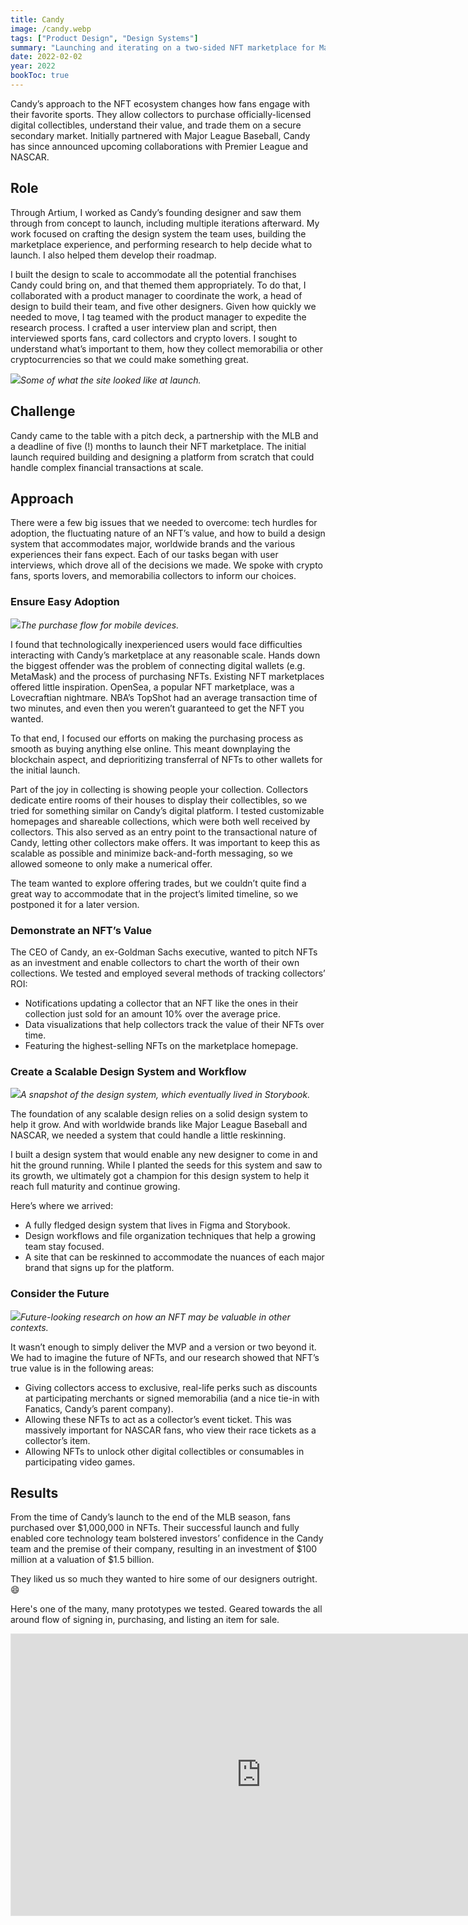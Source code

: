 ```yaml
---
title: Candy
image: /candy.webp
tags: ["Product Design", "Design Systems"]
summary: "Launching and iterating on a two-sided NFT marketplace for Major League Baseball."
date: 2022-02-02
year: 2022
bookToc: true
---
```


Candy’s approach to the NFT ecosystem changes how fans engage with their favorite sports. They allow collectors to purchase officially-licensed digital collectibles, understand their value, and trade them on a secure secondary market. Initially partnered with Major League Baseball, Candy has since announced upcoming collaborations with Premier League and NASCAR.

## Role
Through Artium, I worked as Candy’s founding designer and saw them through from concept to launch, including multiple iterations afterward. My work focused on crafting the design system the team uses, building the marketplace experience, and performing research to help decide what to launch. I also helped them develop their roadmap.

I built the design to scale to accommodate all the potential franchises Candy could bring on, and that themed them appropriately. To do that, I collaborated with a product manager to coordinate the work, a head of design to build their team, and five other designers. Given how quickly we needed to move, I tag teamed with the product manager to expedite the research process. I crafted a user interview plan and script, then interviewed sports fans, card collectors and crypto lovers. I sought to understand what’s important to them, how they collect memorabilia or other cryptocurrencies so that we could make something great.

![](/candy-desktop.webp)*Some of what the site looked like at launch.*

## Challenge

Candy came to the table with a pitch deck, a partnership with the MLB and a deadline of five (!) months to launch their NFT marketplace. The initial launch required building and designing a platform from scratch that could handle complex financial transactions at scale.

## Approach

There were a few big issues that we needed to overcome: tech hurdles for adoption, the fluctuating nature of an NFT’s value, and how to build a design system that accommodates major, worldwide brands and the various experiences their fans expect. Each of our tasks began with user interviews, which drove all of the decisions we made. We spoke with crypto fans, sports lovers, and memorabilia collectors to inform our choices.

### Ensure Easy Adoption

![](/candy-purchase.webp)*The purchase flow for mobile devices.*

I found that technologically inexperienced users would face difficulties interacting with Candy’s marketplace at any reasonable scale. Hands down the biggest offender was the problem of connecting digital wallets (e.g. MetaMask) and the process of purchasing NFTs. Existing NFT marketplaces offered little inspiration. OpenSea, a popular NFT marketplace, was a Lovecraftian nightmare. NBA’s TopShot had an average transaction time of two minutes, and even then you weren’t guaranteed to get the NFT you wanted.

To that end, I focused our efforts on making the purchasing process as smooth as buying anything else online. This meant downplaying the blockchain aspect, and deprioritizing transferral of NFTs to other wallets for the initial launch.

Part of the joy in collecting is showing people your collection. Collectors dedicate entire rooms of their houses to display their collectibles, so we tried for something similar on Candy’s digital platform. I tested customizable homepages and shareable collections, which were both well received by collectors. This also served as an entry point to the transactional nature of Candy, letting other collectors make offers. It was important to keep this as scalable as possible and minimize back-and-forth messaging, so we allowed someone to only make a numerical offer.

The team wanted to explore offering trades, but we couldn’t quite find a great way to accommodate that in the project’s limited timeline, so we postponed it for a later version.

### Demonstrate an NFT’s Value

The CEO of Candy, an ex-Goldman Sachs executive, wanted to pitch NFTs as an investment and enable collectors to chart the worth of their own collections. We tested and employed several methods of tracking collectors’ ROI:

- Notifications updating a collector that an NFT like the ones in their collection just sold for an amount 10% over the average price.
- Data visualizations that help collectors track the value of their NFTs over time.
- Featuring the highest-selling NFTs on the marketplace homepage.

### Create a Scalable Design System and Workflow

![](/candy-design-system.webp)*A snapshot of the design system, which eventually lived in Storybook.*

The foundation of any scalable design relies on a solid design system to help it grow. And with worldwide brands like Major League Baseball and NASCAR, we needed a system that could handle a little reskinning.

I built a design system that would enable any new designer to come in and hit the ground running. While I planted the seeds for this system and saw to its growth, we ultimately got a champion for this design system to help it reach full maturity and continue growing.

Here’s where we arrived:

- A fully fledged design system that lives in Figma and Storybook.
- Design workflows and file organization techniques that help a growing team stay focused.
- A site that can be reskinned to accommodate the nuances of each major brand that signs up for the platform.

### Consider the Future

![](/candy-future.webp)*Future-looking research on how an NFT may be valuable in other contexts.*

It wasn’t enough to simply deliver the MVP and a version or two beyond it. We had to imagine the future of NFTs, and our research showed that NFT’s true value is in the following areas:

- Giving collectors access to exclusive, real-life perks such as discounts at participating merchants or signed memorabilia (and a nice tie-in with Fanatics, Candy’s parent company).
- Allowing these NFTs to act as a collector’s event ticket. This was massively important for NASCAR fans, who view their race tickets as a collector’s item.
- Allowing NFTs to unlock other digital collectibles or consumables in participating video games.

## Results

From the time of Candy’s launch to the end of the MLB season, fans purchased over $1,000,000 in NFTs. Their successful launch and fully enabled core technology team bolstered investors’ confidence in the Candy team and the premise of their company, resulting in an investment of $100 million at a valuation of $1.5 billion.

They liked us so much they wanted to hire some of our designers outright. 😄

Here's one of the many, many prototypes we tested. Geared towards the all around flow of signing in, purchasing, and listing an item for sale.

<iframe style="border: 1px solid rgba(0, 0, 0, 0.1);" width="800" height="450" src="https://www.figma.com/embed?embed_host=share&url=https%3A%2F%2Fwww.figma.com%2Fproto%2FowYGHh0alLQqHb6HHwD3M2%2FCandy-Experience-(Copy)%3Fpage-id%3D5149%253A119764%26type%3Ddesign%26node-id%3D5149-123185%26viewport%3D951%252C-195%252C0.03%26t%3DF4O5P6SVmY8XhM3c-1%26scaling%3Dscale-down%26starting-point-node-id%3D5149%253A123185%26show-proto-sidebar%3D1%26mode%3Ddesign" allowfullscreen></iframe>